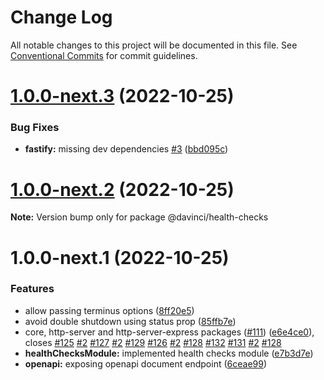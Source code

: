 # Change Log

All notable changes to this project will be documented in this file.
See [Conventional Commits](https://conventionalcommits.org) for commit guidelines.

# [1.0.0-next.3](https://github.com/HPInc/davinci/compare/@davinci/health-checks@1.0.0-next.2...@davinci/health-checks@1.0.0-next.3) (2022-10-25)


### Bug Fixes

* **fastify:** missing dev dependencies [#3](https://github.com/HPInc/davinci/issues/3) ([bbd095c](https://github.com/HPInc/davinci/commit/bbd095c739a056db53e43545e8ae576dff3f9e26))





# [1.0.0-next.2](https://github.com/HPInc/davinci/compare/@davinci/health-checks@1.0.0-next.1...@davinci/health-checks@1.0.0-next.2) (2022-10-25)

**Note:** Version bump only for package @davinci/health-checks





# 1.0.0-next.1 (2022-10-25)


### Features

* allow passing terminus options ([8ff20e5](https://github.com/HPInc/davinci/commit/8ff20e5ec140395ddc4c4aeb24b6961806c86570))
* avoid double shutdown using status prop ([85ffb7e](https://github.com/HPInc/davinci/commit/85ffb7e58171a1502b69e17da98781cc2ce6f9e9))
* core, http-server and http-server-express packages ([#111](https://github.com/HPInc/davinci/issues/111)) ([e6e4ce0](https://github.com/HPInc/davinci/commit/e6e4ce0dcc81a3b44976cde471353f77ad872e65)), closes [#125](https://github.com/HPInc/davinci/issues/125) [#2](https://github.com/HPInc/davinci/issues/2) [#127](https://github.com/HPInc/davinci/issues/127) [#2](https://github.com/HPInc/davinci/issues/2) [#129](https://github.com/HPInc/davinci/issues/129) [#126](https://github.com/HPInc/davinci/issues/126) [#2](https://github.com/HPInc/davinci/issues/2) [#128](https://github.com/HPInc/davinci/issues/128) [#132](https://github.com/HPInc/davinci/issues/132) [#131](https://github.com/HPInc/davinci/issues/131) [#2](https://github.com/HPInc/davinci/issues/2) [#128](https://github.com/HPInc/davinci/issues/128)
* **healthChecksModule:** implemented health checks module ([e7b3d7e](https://github.com/HPInc/davinci/commit/e7b3d7e62d0e71344ea615acc53bfd91864b5a51))
* **openapi:** exposing openapi document endpoint ([6ceae99](https://github.com/HPInc/davinci/commit/6ceae997bb2a543c9d6a2347e795449553d33e54))
